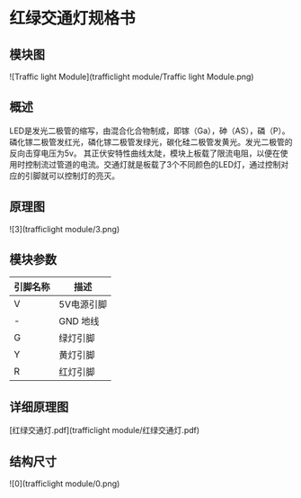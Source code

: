 # 红绿交通灯规格书

## 模块图

![Traffic light Module](trafficlight module/Traffic light Module.png)

##  概述

LED是发光二极管的缩写，由混合化合物制成，即镓（Ga），砷（AS），磷（P）。 磷化镓二极管发红光，磷化镓二极管发绿光，碳化硅二极管发黄光。发光二极管的反向击穿电压为5v。 其正伏安特性曲线太陡，模块上板载了限流电阻，以便在使用时控制流过管道的电流。交通灯就是板载了3个不同颜色的LED灯，通过控制对应的引脚就可以控制灯的亮灭。

## 原理图

![3](trafficlight module/3.png)

## 模块参数

| 引脚名称 | 描述       |
| -------- | ---------- |
| V        | 5V电源引脚 |
| -        | GND 地线   |
| G        | 绿灯引脚   |
| Y        | 黄灯引脚   |
| R        | 红灯引脚   |

## 详细原理图

 [红绿交通灯.pdf](trafficlight module/红绿交通灯.pdf) 

## 结构尺寸



![0](trafficlight module/0.png)